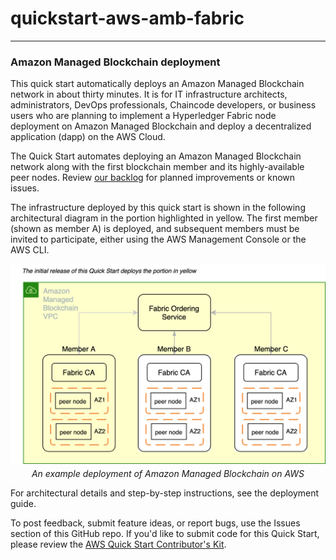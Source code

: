 # quickstart-aws-amb-fabric
---
### Amazon Managed Blockchain deployment

This quick start automatically deploys an Amazon Managed Blockchain network in about thirty minutes. It is for IT infrastructure architects, administrators, DevOps professionals, Chaincode developers, or business users who are planning to implement a Hyperledger Fabric node deployment on Amazon Managed Blockchain and deploy a decentralized application (dapp) on the AWS Cloud.

The Quick Start automates deploying an Amazon Managed Blockchain network along with the first blockchain member and its highly-available peer nodes. Review [our backlog](https://github.com/aws-quickstart/quickstart-aws-amb-fabric/issues) for planned improvements or known issues.

The infrastructure deployed by this quick start is shown in the following architectural diagram in the portion highlighted in yellow. The first member (shown as member A) is deployed, and subsequent members must be invited to participate, either using the AWS Management Console or the AWS CLI.
<p>
    <img src="doc/images/amb-quickstart-architectural-diagram.png" alt="An example deployment of Amazon Managed Blockchain on AWS"/>
    <br>
    <div style="margin-top: -10px; width: 100%; text-align: center;">
    <em>An example deployment of Amazon Managed Blockchain on AWS</em></div>
</p>

For architectural details and step-by-step instructions, see the deployment guide.

To post feedback, submit feature ideas, or report bugs, use the Issues section of this GitHub repo. If you'd like to submit code for this Quick Start, please review the [AWS Quick Start Contributor's Kit](https://aws-quickstart.github.io/).
